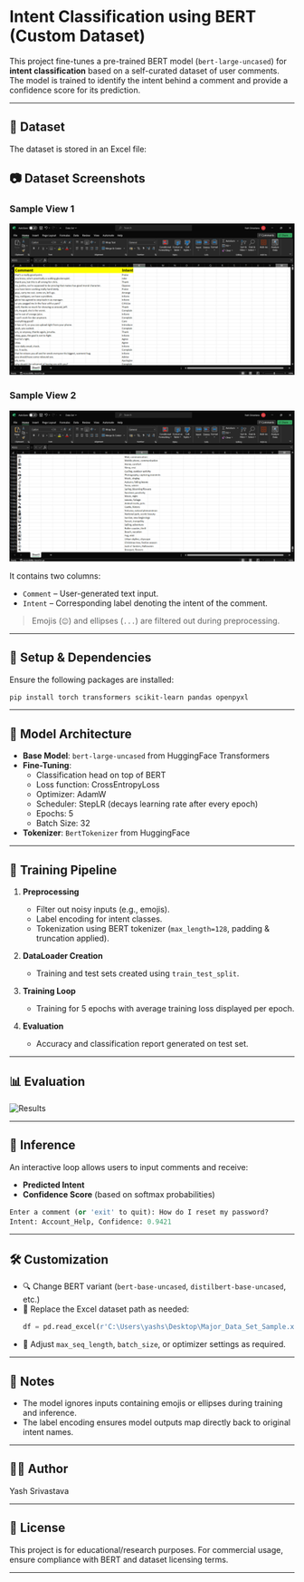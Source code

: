 # Intent Classification using BERT (Custom Dataset)

This project fine-tunes a pre-trained BERT model (`bert-large-uncased`) for **intent classification** based on a self-curated dataset of user comments. The model is trained to identify the intent behind a comment and provide a confidence score for its prediction.

---

## 📁 Dataset

The dataset is stored in an Excel file:  
## 📷 Dataset Screenshots

### Sample View 1
![Dataset Screenshot 1](https://github.com/yash-9811/Intent-Recognition-of-Social-Media-Comments/blob/main/dataset_ss1.png?raw=true)

### Sample View 2
![Dataset Screenshot 2](https://github.com/yash-9811/Intent-Recognition-of-Social-Media-Comments/blob/main/dataset_ss2.png?raw=true)

It contains two columns:
- `Comment` – User-generated text input.
- `Intent` – Corresponding label denoting the intent of the comment.

> Emojis (`😊`) and ellipses (`...`) are filtered out during preprocessing.

---

## 🔧 Setup & Dependencies

Ensure the following packages are installed:

```bash
pip install torch transformers scikit-learn pandas openpyxl
```

---

## 🧠 Model Architecture

- **Base Model**: `bert-large-uncased` from HuggingFace Transformers
- **Fine-Tuning**:
  - Classification head on top of BERT
  - Loss function: CrossEntropyLoss
  - Optimizer: AdamW
  - Scheduler: StepLR (decays learning rate after every epoch)
  - Epochs: 5
  - Batch Size: 32
- **Tokenizer**: `BertTokenizer` from HuggingFace

---

## 🚀 Training Pipeline

1. **Preprocessing**
   - Filter out noisy inputs (e.g., emojis).
   - Label encoding for intent classes.
   - Tokenization using BERT tokenizer (`max_length=128`, padding & truncation applied).

2. **DataLoader Creation**
   - Training and test sets created using `train_test_split`.

3. **Training Loop**
   - Training for 5 epochs with average training loss displayed per epoch.

4. **Evaluation**
   - Accuracy and classification report generated on test set.

---

## 📊 Evaluation
![Results](https://github.com/yash-9811/projects-assets/blob/main/evaluation_results.png?raw=true)

---

## 🔮 Inference

An interactive loop allows users to input comments and receive:
- **Predicted Intent**
- **Confidence Score** (based on softmax probabilities)

```python
Enter a comment (or 'exit' to quit): How do I reset my password?
Intent: Account_Help, Confidence: 0.9421
```

---

## 🛠 Customization

- 🔍 Change BERT variant (`bert-base-uncased`, `distilbert-base-uncased`, etc.)
- 📁 Replace the Excel dataset path as needed:
  ```python
  df = pd.read_excel(r'C:\Users\yashs\Desktop\Major_Data_Set_Sample.xlsx')
  ```
- 🧪 Adjust `max_seq_length`, `batch_size`, or optimizer settings as required.

---

## 📌 Notes

- The model ignores inputs containing emojis or ellipses during training and inference.
- The label encoding ensures model outputs map directly back to original intent names.

---

## 🧑‍💻 Author

Yash Srivastava

---

## 📜 License

This project is for educational/research purposes. For commercial usage, ensure compliance with BERT and dataset licensing terms.

---

